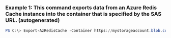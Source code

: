 ### Example 1: This command exports data from an Azure Redis Cache instance into the container that is specified by the SAS URL. (autogenerated)
```powershell
PS C:\> Export-AzRedisCache -Container https://mystorageaccount.blob.core.windows.net/container18?sv=2015-04-05&sr=c&sig=HezZtBZ3DURmEGDduauE7pvETY4kqlPI8JCNa8ATmaw%3D&st=2016-05-27T00%3A00%3A00Z&se=2016-05-28T00%3A00%3A00Z&sp=rwdl -Name RedisCache06 -Prefix blobprefix -ResourceGroupName ResourceGroup13
```

